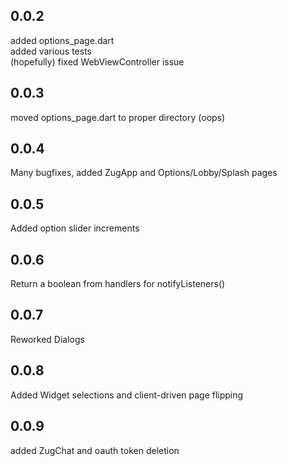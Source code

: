 ## 0.0.2

added options_page.dart <br>
added various tests <br>
(hopefully) fixed WebViewController issue

## 0.0.3

moved options_page.dart to proper directory (oops)

## 0.0.4

Many bugfixes, added ZugApp and Options/Lobby/Splash pages

## 0.0.5

Added option slider increments

## 0.0.6

Return a boolean from handlers for notifyListeners()

## 0.0.7

Reworked Dialogs

## 0.0.8

Added Widget selections and client-driven page flipping

## 0.0.9

added ZugChat and oauth token deletion

